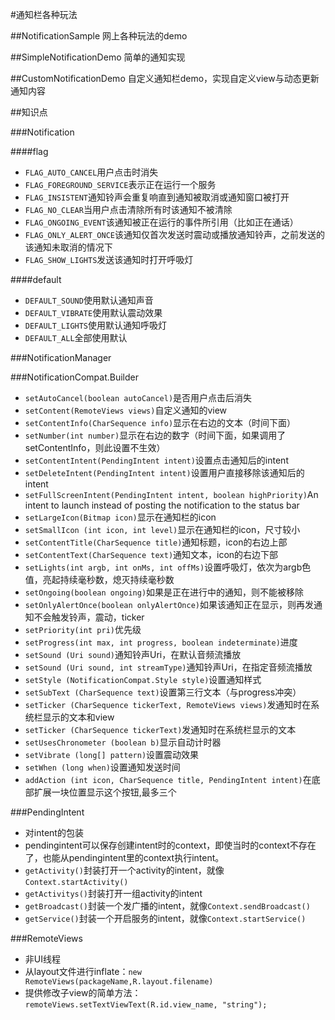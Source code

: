 #通知栏各种玩法

##NotificationSample
网上各种玩法的demo

##SimpleNotificationDemo
简单的通知实现

##CustomNotificationDemo
自定义通知栏demo，实现自定义view与动态更新通知内容

##知识点

###Notification

####flag
- `FLAG_AUTO_CANCEL`用户点击时消失
- `FLAG_FOREGROUND_SERVICE`表示正在运行一个服务
- `FLAG_INSISTENT`通知铃声会重复响直到通知被取消或通知窗口被打开
- `FLAG_NO_CLEAR`当用户点击清除所有时该通知不被清除
- `FLAG_ONGOING_EVENT`该通知被正在运行的事件所引用（比如正在通话）
- `FLAG_ONLY_ALERT_ONCE`该通知仅首次发送时震动或播放通知铃声，之前发送的该通知未取消的情况下
- `FLAG_SHOW_LIGHTS`发送该通知时打开呼吸灯

####default
- `DEFAULT_SOUND`使用默认通知声音
- `DEFAULT_VIBRATE`使用默认震动效果
- `DEFAULT_LIGHTS`使用默认通知呼吸灯
- `DEFAULT_ALL`全部使用默认


###NotificationManager

###NotificationCompat.Builder
- `setAutoCancel(boolean autoCancel)`是否用户点击后消失
- `setContent(RemoteViews views)`自定义通知的view
- `setContentInfo(CharSequence info)`显示在右边的文本（时间下面）
- `setNumber(int number)`显示在右边的数字（时间下面，如果调用了setContentInfo，则此设置不生效）
- `setContentIntent(PendingIntent intent)`设置点击通知后的intent
- `setDeleteIntent(PendingIntent intent)`设置用户直接移除该通知后的intent
- `setFullScreenIntent(PendingIntent intent, boolean highPriority)`An intent to launch instead of posting the notification to the status bar
- `setLargeIcon(Bitmap icon)`显示在通知栏的icon
- `setSmallIcon (int icon, int level)`显示在通知栏的icon，尺寸较小
- `setContentTitle(CharSequence title)`通知标题，icon的右边上部
- `setContentText(CharSequence text)`通知文本，icon的右边下部
- `setLights(int argb, int onMs, int offMs)`设置呼吸灯，依次为argb色值，亮起持续毫秒数，熄灭持续毫秒数
- `setOngoing(boolean ongoing)`如果是正在进行中的通知，则不能被移除
- `setOnlyAlertOnce(boolean onlyAlertOnce)`如果该通知正在显示，则再发通知不会触发铃声，震动，ticker
- `setPriority(int pri)`优先级
- `setProgress(int max, int progress, boolean indeterminate)`进度
- `setSound (Uri sound)`通知铃声Uri，在默认音频流播放
- `setSound (Uri sound, int streamType)`通知铃声Uri，在指定音频流播放
- `setStyle (NotificationCompat.Style style)`设置通知样式
- `setSubText (CharSequence text)`设置第三行文本（与progress冲突）
- `setTicker (CharSequence tickerText, RemoteViews views)`发通知时在系统栏显示的文本和view
- `setTicker (CharSequence tickerText)`发通知时在系统栏显示的文本
- `setUsesChronometer (boolean b)`显示自动计时器
- `setVibrate (long[] pattern)`设置震动效果
- `setWhen (long when)`设置通知发送时间
- `addAction (int icon, CharSequence title, PendingIntent intent)`在底部扩展一块位置显示这个按钮,最多三个

###PendingIntent
- 对intent的包装
- pendingintent可以保存创建intent时的context，即使当时的context不存在了，也能从pendingintent里的context执行intent。
- `getActivity()`封装打开一个activity的intent，就像`Context.startActivity()`
- `getActivitys()`封装打开一组activity的intent
- `getBroadcast()`封装一个发广播的intent，就像`Context.sendBroadcast()`
- `getService()`封装一个开启服务的intent，就像`Context.startService()`

###RemoteViews
- 非UI线程
- 从layout文件进行inflate：`new RemoteViews(packageName,R.layout.filename)`
- 提供修改子view的简单方法：`remoteViews.setTextViewText(R.id.view_name, "string");`